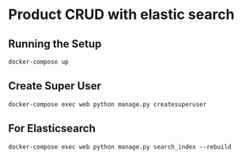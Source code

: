 # Product CRUD with elastic search

## Running the Setup
`docker-compose up`

## Create Super User
`docker-compose exec web python manage.py createsuperuser`

## For Elasticsearch 
`docker-compose exec web python manage.py search_index --rebuild`
